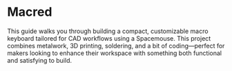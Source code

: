 # Macred
This guide walks you through building a compact, customizable macro keyboard tailored for CAD workflows using a Spacemouse. This project combines metalwork, 3D printing, soldering, and a bit of coding—perfect for makers looking to enhance their workspace with something both functional and satisfying to build.
